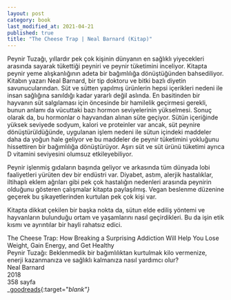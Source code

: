 ```yaml
---
layout: post
category: book
last_modified_at: 2021-04-21
published: true
title: "The Cheese Trap | Neal Barnard (Kitap)"
---
```


Peynir Tuzağı, yıllardır pek çok kişinin dünyanın en sağlıklı yiyecekleri arasında sayarak tükettiği peyniri ve peynir tüketimini inceliyor. Kitapta peynir yeme alışkanlığının adeta bir bağımlılığa dönüştüğünden bahsediliyor. Kitabın yazarı Neal Barnard, bir tip doktoru ve bitki bazlı diyetin savunucularından. Süt ve sütten yapılmış ürünlerin hepsi içerikleri nedeni ile insan sağlığına sanıldığı kadar yararlı değil aslında. En basitinden bir hayvanın süt salgılaması için öncesinde bir hamilelik geçirmesi gerekli, bunun anlamı da vücuttaki bazı hormon seviyelerinin yükselmesi. Sonuç olarak da, bu hormonlar o hayvandan alınan süte geçiyor. Sütün içeriğinde yüksek seviyede sodyum, kalori ve proteinler var ancak, süt peynire dönüştürüldüğünde, uygulanan işlem nedeni ile sütun içindeki maddeler daha da yoğun hale geliyor ve bu maddeler de peynir tüketimini yokluğunu hissettiren bir bağımlılığa dönüştürüyor. Aşırı süt ve süt ürünü tüketimi ayrıca D vitamini seviyesini olumsuz etkileyebiliyor.

Peynir işlenmiş gıdaların başında geliyor ve arkasında tüm dünyada lobi faaliyetleri yürüten dev bir endüstri var. Diyabet, astım, alerjik hastalıklar, iltihaplı eklem ağrıları gibi pek çok hastalığın nedenleri arasında peynirin olduğunu gösteren çalışmalar kitapta paylaşılmış. Vegan beslenme düzenine geçerek bu şikayetlerinden kurtulan pek çok kişi var.

Kitapta dikkat çekilen bir başka nokta da, sütun elde ediliş yöntemi ve hayvanların bulunduğu ortam ve yaşamlarını nasıl geçirdikleri. Bu da işin etik kısmı ve ayrıntılar bir hayli rahatsız edici.

The Cheese Trap: How Breaking a Surprising Addiction Will Help You Lose Weight, Gain Energy, and Get Healthy  <!-- kitabin adi -->\
Peynir Tuzağı: Beklenmedik bir bağımlılıktan kurtulmak kilo vermenize, enerji kazanmanıza ve sağlıklı kalmanıza nasıl yardımcı olur? <!-- tr -->\
Neal Barnard <!-- yazar -->\
2018 <!-- yıl -->\
358 sayfa <!-- sayfa sayısı -->\
<span class="link1">_[goodreads](https://www.goodreads.com/book/show/30364205-the-cheese-trap){:target="_blank"}_</span> <!-- goodreads -->
